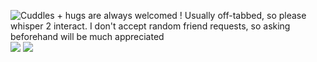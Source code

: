 ![Cuddles + hugs are always welcomed ! Usually off-tabbed, so please whisper 2 interact. I don't accept random friend requests, so asking beforehand will be much appreciated](https://files.catbox.moe/eshmvb.webp)
![](https://files.catbox.moe/xmz5yc.png)
![](https://files.catbox.moe/1g16po.webp)
